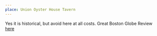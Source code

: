 ```yaml
---
place: Union Oyster House Tavern
---
```

Yes it is historical, but avoid here at all costs. Great Boston Globe Review
[here](https://www.bostonglobe.com/lifestyle/food-dining/2016/02/29/tourist-trap-living-history-review-union-oyster-house/Xru3c9Q7LmKAZKsCD9NLXJ/story.html)
